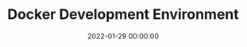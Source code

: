 ---
title: 'Docker Development Environment'
date: 2022-01-29 00:00:00
description: This page is a demo that shows everything you can do inside portfolio and blog posts.
featured_image: '/images/demo/demo-square.jpg'
---